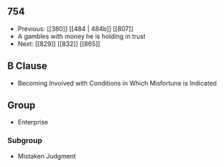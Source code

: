 ## 754
- Previous: [[380]] [[484 | 484b]] [[807]] 
- A gambles with money he is holding in trust
- Next: [[829]] [[832]] [[865]] 

## B Clause
- Becoming Invoived with Conditions in Which Misfortune is Indicated

## Group
- Enterprise

### Subgroup
- Mistaken Judgment

